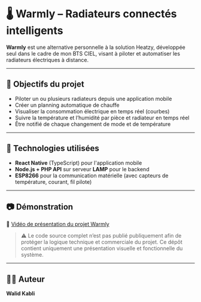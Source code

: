 # 🌡️ Warmly – Radiateurs connectés intelligents

**Warmly** est une alternative personnelle à la solution Heatzy, développée seul dans le cadre de mon BTS CIEL, visant à piloter et automatiser les radiateurs électriques à distance.

---

## 🎯 Objectifs du projet

- Piloter un ou plusieurs radiateurs depuis une application mobile
- Créer un planning automatique de chauffe
- Visualiser la consommation électrique en temps réel (courbes)
- Suivre la température et l’humidité par pièce et radiateur en temps réel
- Être notifié de chaque changement de mode et de température

---

## 🔧 Technologies utilisées

- **React Native** (TypeScript) pour l'application mobile
- **Node.js + PHP API** sur serveur **LAMP** pour le backend
- **ESP8266** pour la communication matérielle (avec capteurs de température, courant, fil pilote)

---

## 📷 Démonstration

🎥 [Vidéo de présentation du projet Warmly](https://youtube.com/TON-LIEN-ICI)

> ⚠️ Le code source complet n’est pas publié publiquement afin de protéger la logique technique et commerciale du projet. Ce dépôt contient uniquement une présentation visuelle et fonctionnelle du système.

---

## 🙋‍♂️ Auteur

**Walid Kabli**  
